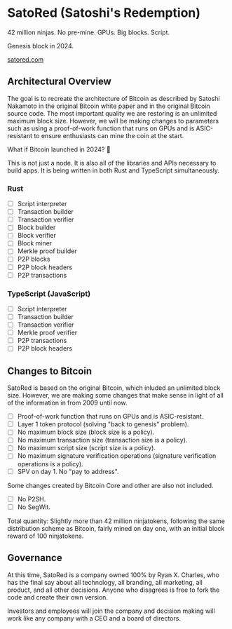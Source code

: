 # SatoRed (Satoshi's Redemption)

42 million ninjas. No pre-mine. GPUs. Big blocks. Script.

Genesis block in 2024.

[satored.com](https://satored.com)

## Architectural Overview

The goal is to recreate the architecture of Bitcoin as described by Satoshi
Nakamoto in the original Bitcoin white paper and in the original Bitcoin source
code. The most important quality we are restoring is an unlimited maximum block
size. However, we will be making changes to parameters such as using a
proof-of-work function that runs on GPUs and is ASIC-resistant to ensure
enthusiasts can mine the coin at the start.

What if Bitcoin launched in 2024? 🤔

This is not just a node. It is also all of the libraries and APIs necessary to
build apps. It is being written in both Rust and TypeScript simultaneously.

### Rust

- [ ] Script interpreter
- [ ] Transaction builder
- [ ] Transaction verifier
- [ ] Block builder
- [ ] Block verifier
- [ ] Block miner
- [ ] Merkle proof builder
- [ ] P2P blocks
- [ ] P2P block headers
- [ ] P2P transactions

### TypeScript (JavaScript)

- [ ] Script interpreter
- [ ] Transaction builder
- [ ] Transaction verifier
- [ ] Merkle proof verifier
- [ ] P2P transactions
- [ ] P2P block headers

## Changes to Bitcoin

SatoRed is based on the original Bitcoin, which inluded an unlimited block size.
However, we are making some changes that make sense in light of all of the
information in from 2009 until now.

- [ ] Proof-of-work function that runs on GPUs and is ASIC-resistant.
- [ ] Layer 1 token protocol (solving "back to genesis" problem).
- [ ] No maximum block size (block size is a policy).
- [ ] No maximum transaction size (transaction size is a policy).
- [ ] No maximum script size (script size is a policy).
- [ ] No maximum signature verification operations (signature verification
  operations is a policy).
- [ ] SPV on day 1. No "pay to address".

Some changes created by Bitcoin Core and other are also not included.

- [ ] No P2SH.
- [ ] No SegWit.

Total quantity: Slightly more than 42 million ninjatokens, following the same
distribution scheme as Bitcoin, fairly mined on day one, with an initial block
reward of 100 ninjatokens.

## Governance

At this time, SatoRed is a company owned 100% by Ryan X. Charles, who has the
final say about all technology, all branding, all marketing, all product, and
all other decisions. Anyone who disagrees is free to fork the code and create
their own version.

Investors and employees will join the company and decision making will work like
any company with a CEO and a board of directors.